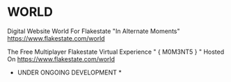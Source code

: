 # WORLD
Digital Website World For Flakestate "In Alternate Moments"
https://www.flakestate.com/world

The Free Multiplayer Flakestate Virtual Experience " { M0M3NT5 } " Hosted On https://www.flakestate.com/world
* UNDER ONGOING DEVELOPMENT *